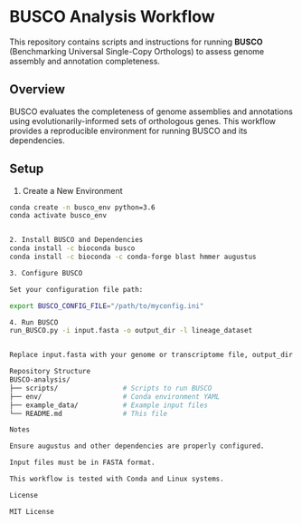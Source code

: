 # BUSCO Analysis Workflow

This repository contains scripts and instructions for running **BUSCO** (Benchmarking Universal Single-Copy Orthologs) to assess genome assembly and annotation completeness.

## Overview

BUSCO evaluates the completeness of genome assemblies and annotations using evolutionarily-informed sets of orthologous genes. This workflow provides a reproducible environment for running BUSCO and its dependencies.

## Setup

1. Create a New Environment

```bash
conda create -n busco_env python=3.6
conda activate busco_env


2. Install BUSCO and Dependencies
conda install -c bioconda busco
conda install -c bioconda -c conda-forge blast hmmer augustus

3. Configure BUSCO

Set your configuration file path:

export BUSCO_CONFIG_FILE="/path/to/myconfig.ini"

4. Run BUSCO
run_BUSCO.py -i input.fasta -o output_dir -l lineage_dataset


Replace input.fasta with your genome or transcriptome file, output_dir with the directory for results, and lineage_dataset with the appropriate BUSCO lineage dataset.

Repository Structure
BUSCO-analysis/
├── scripts/                # Scripts to run BUSCO
├── env/                    # Conda environment YAML
├── example_data/           # Example input files
└── README.md               # This file

Notes

Ensure augustus and other dependencies are properly configured.

Input files must be in FASTA format.

This workflow is tested with Conda and Linux systems.

License

MIT License
